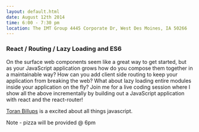 ```yaml
---
layout: default.html
date: August 12th 2014
time: 6:00 - 7:30 pm
location: The IMT Group 4445 Corporate Dr, West Des Moines, IA 50266
---
```


### React / Routing / Lazy Loading and ES6

On the surface web components seem like a great way to get started, but as your JavaScript application grows how do you compose them together in a maintainable way? How can you add client side routing to keep your application from breaking the web? What about lazy loading entire modules inside your application on the fly? Join me for a live coding session where I show all the above incrementally by building out a JavaScript application with react and the react-router!

[Toran Billups](https://twitter.com/toranb) is a excited about all things javascript.

Note - pizza will be provided @ 6pm
